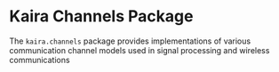 # Kaira Channels Package

The `kaira.channels` package provides implementations of various communication channel models used in signal processing and wireless communications
